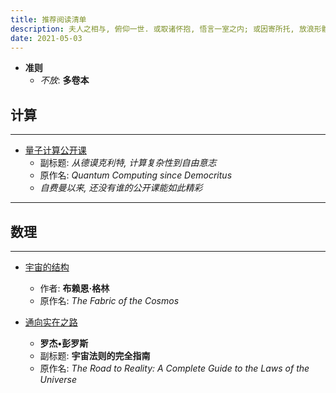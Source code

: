 ```yaml
---
title: 推荐阅读清单
description: 夫人之相与, 俯仰一世. 或取诸怀抱, 悟言一室之内; 或因寄所托, 放浪形骸之外.
date: 2021-05-03
---
```


* **准则**
  - *不放*: **多卷本**

## 计算

------------------

* [量子计算公开课](https://book.douban.com/subject/35467917/)
  - 副标题: *从德谟克利特, 计算复杂性到自由意志*
  - 原作名: *Quantum Computing since Democritus*
  - *自费曼以来, 还没有谁的公开课能如此精彩*

------------------

## 数理

------------------

* [宇宙的结构](https://book.douban.com/subject/30171307/)
  - 作者: **布赖恩·格林**
  - 原作名: *The Fabric of the Cosmos*

* [通向实在之路](https://book.douban.com/subject/25823056/)
  - **罗杰•彭罗斯**
  - 副标题: **宇宙法则的完全指南**
  - 原作名: *The Road to Reality: A Complete Guide to the Laws of the Universe*
